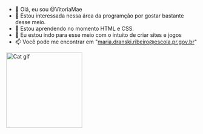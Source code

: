 - 👋 Olá, eu sou @VitoriaMae
- 👀 Estou interessada nessa área da programção por gostar bastante desse meio.
- 🌱 Estou aprendendo no momento HTML e CSS.
- 💞️ Eu estou indo para esse meio com o intuito de criar sites e jogos
- 📫 Você pode me encontrar em "maria.dranski.ribeiro@escola.pr.gov.br"

<img src="https://tenor.com/pt-BR/view/cats-gif-26460331" alt="Cat gif" width="200"/>
